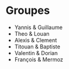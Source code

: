 
# Groupes

- Yannis & Guillaume
- Theo & Louan
- Alexis & Clement
- Titouan & Baptiste
- Valentin & Dorian
- François & Mermoz
